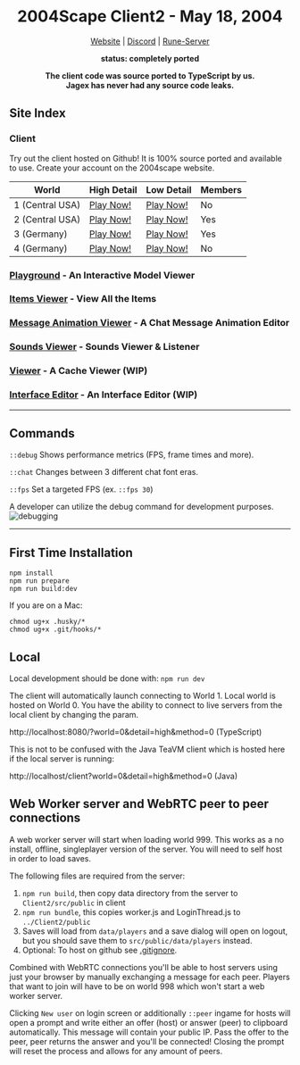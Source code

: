 <div align="center">

<h1>2004Scape Client2 - May 18, 2004</h1>

[Website](https://2004scape.org) | [Discord](https://discord.2004scape.org) | [Rune-Server](https://www.rune-server.ee/runescape-development/rs2-server/projects/701698-lost-city-225-emulation.html)

**status: completely ported**

**The client code was source ported to TypeScript by us.**  
**Jagex has never had any source code leaks.**
</div>

## Site Index

### Client

Try out the client hosted on Github! It is 100% source ported and available to use.
Create your account on the 2004scape website.

| World           | High Detail                                                                    | Low Detail                                                                    | Members |
|-----------------|--------------------------------------------------------------------------------|-------------------------------------------------------------------------------|---------|
| 1 (Central USA) | [Play Now!](https://2004scape.github.io/Client2/?world=1&detail=high&method=0) | [Play Now!](https://2004scape.github.io/Client2/?world=1&detail=low&method=0) | No      |
| 2 (Central USA) | [Play Now!](https://2004scape.github.io/Client2/?world=2&detail=high&method=0) | [Play Now!](https://2004scape.github.io/Client2/?world=2&detail=low&method=0) | Yes     |
| 3 (Germany)     | [Play Now!](https://2004scape.github.io/Client2/?world=3&detail=high&method=0) | [Play Now!](https://2004scape.github.io/Client2/?world=3&detail=low&method=0) | Yes     |
| 4 (Germany)     | [Play Now!](https://2004scape.github.io/Client2/?world=4&detail=high&method=0) | [Play Now!](https://2004scape.github.io/Client2/?world=4&detail=low&method=0) | No      |

### <a href="https://2004scape.github.io/Client2/playground" target="_blank">Playground</a> - An Interactive Model Viewer
### <a href="https://2004scape.github.io/Client2/items" target="_blank">Items Viewer</a> - View All the Items
### <a href="https://2004scape.github.io/Client2/mesanim" target="_blank">Message Animation Viewer</a> - A Chat Message Animation Editor
### <a href="https://2004scape.github.io/Client2/sounds" target="_blank">Sounds Viewer</a> - Sounds Viewer & Listener
### <a href="https://2004scape.github.io/Client2/viewer" target="_blank">Viewer</a> - A Cache Viewer (WIP)
### <a href="https://2004scape.github.io/Client2/interface-editor" target="_blank">Interface Editor</a> - An Interface Editor (WIP)

---

## Commands

`::debug` Shows performance metrics (FPS, frame times and more).

`::chat` Changes between 3 different chat font eras.

`::fps` Set a targeted FPS (ex. `::fps 30`)

A developer can utilize the debug command for development purposes.
![debugging](https://github.com/2004scape/Client2/assets/76214316/9cec6fb5-7a79-4d81-97ed-a96a5fecd85a)

---

## First Time Installation

```shell
npm install
npm run prepare
npm run build:dev
```

If you are on a Mac:
```shell
chmod ug+x .husky/*
chmod ug+x .git/hooks/*
```

## Local

Local development should be done with: `npm run dev`

The client will automatically launch connecting to World 1.
Local world is hosted on World 0.
You have the ability to connect to live servers from the local client by changing the param.

http://localhost:8080/?world=0&detail=high&method=0 (TypeScript)

This is not to be confused with the Java TeaVM client which is hosted here if the local server is running:

http://localhost/client?world=0&detail=high&method=0 (Java)

## Web Worker server and WebRTC peer to peer connections

A web worker server will start when loading world 999. This works as a no install, offline, singleplayer version of the server. You will need to self host in order to load saves.

The following files are required from the server:
1. `npm run build`, then copy data directory from the server to `Client2/src/public` in client
2. `npm run bundle`, this copies worker.js and LoginThread.js to `../Client2/public`
3. Saves will load from `data/players` and a save dialog will open on logout, but you should save them to `src/public/data/players` instead.
4. Optional: To host on github see [.gitignore](.gitignore#L15).

Combined with WebRTC connections you'll be able to host servers using just your browser by manually exchanging a message for each peer. Players that want to join will have to be on world 998 which won't start a web worker server.

Clicking `New user` on login screen or additionally `::peer` ingame for hosts will open a prompt and write either an offer (host) or answer (peer) to clipboard automatically. This message will contain your public IP. Pass the offer to the peer, peer returns the answer and you'll be connected! Closing the prompt will reset the process and allows for any amount of peers.
